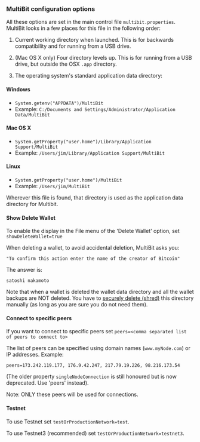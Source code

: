 ### MultiBit configuration options

All these options are set in the main control file `multibit.properties`. MultiBit looks in a few places for this file in the following order:

1. Current working directory when launched. This is for backwards compatibility and for running from a USB drive.

2. (Mac OS X only) Four directory levels up. This is for running from a USB drive, but outside the OSX `.app` directory.
 
3. The operating system's standard application data directory:

#### Windows

* `System.getenv("APPDATA")/MultiBit`
* Example: `C:/Documents and Settings/Administrator/Application Data/MultiBit`

#### Mac OS X

* `System.getProperty("user.home")/Library/Application Support/MultiBit`
* Example: `/Users/jim/Library/Application Support/MultiBit`

#### Linux

* `System.getProperty("user.home")/MultiBit`
* Example: `/Users/jim/MultiBit`

Wherever this file is found, that directory is used as the application data directory for Multibit.

#### Show Delete Wallet

To enable the display in the File menu of the 'Delete Wallet' option, set `showDeleteWallet=true`

When deleting a wallet, to avoid accidental deletion, MultiBit asks you:
```
"To confirm this action enter the name of the creator of Bitcoin"
```
The answer is:
```
satoshi nakamoto
```

Note that when a wallet is deleted the wallet data directory and all the wallet backups are NOT deleted.
You have to [securely delete (shred)](http://superuser.com/questions/86824/how-to-secure-delete-file-or-folder-in-windows) this directory manually (as long as you are sure you do not
need them). 

#### Connect to specific peers

If you want to connect to specific peers set `peers=<comma separated list of peers to connect to>`

The list of peers can be specified using domain names (`www.myNode.com`) or IP addresses. Example:

```
peers=173.242.119.177, 176.9.42.247, 217.79.19.226, 98.216.173.54
```

(The older property `singleNodeConnection` is still honoured but is now deprecated. Use 'peers' instead).

Note: ONLY these peers will be used for connections.

#### Testnet

To use Testnet set `testOrProductionNetwork=test`.

To use Testnet3 (recommended) set `testOrProductionNetwork=testnet3`.
